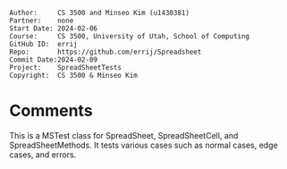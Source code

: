 ﻿```
Author:		CS 3500 and Minseo Kim (u1430381)
Partner:	none
Start Date:	2024-02-06
Course:		CS 3500, University of Utah, School of Computing
GitHub ID:	errij
Repo:		https://github.com/errij/Spreadsheet
Commit Date:2024-02-09
Project:	SpreadSheetTests
Copyright:	CS 3500 & Minseo Kim
```

# Comments

This is a MSTest class for SpreadSheet, SpreadSheetCell, and SpreadSheetMethods. It tests various cases such as normal cases, edge cases, and errors.
